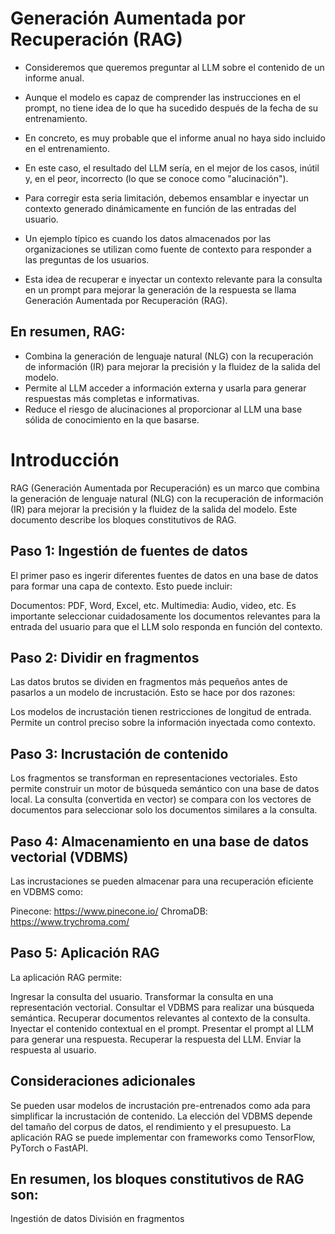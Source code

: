 
# Generación Aumentada por Recuperación (RAG)
- Consideremos que queremos preguntar al LLM sobre el contenido de un informe anual.

- Aunque el modelo es capaz de comprender las instrucciones en el prompt, no tiene idea de lo que ha sucedido después de la fecha de su entrenamiento.

- En concreto, es muy probable que el informe anual no haya sido incluido en el entrenamiento.

- En este caso, el resultado del LLM sería, en el mejor de los casos, inútil y, en el peor, incorrecto (lo que se conoce como "alucinación").

- Para corregir esta seria limitación, debemos ensamblar e inyectar un contexto generado dinámicamente en función de las entradas del usuario.

- Un ejemplo típico es cuando los datos almacenados por las organizaciones se utilizan como fuente de contexto para responder a las preguntas de los usuarios.

- Esta idea de recuperar e inyectar un contexto relevante para la consulta en un prompt para mejorar la generación de la respuesta se llama Generación Aumentada por Recuperación (RAG).

## En resumen, RAG:

- Combina la generación de lenguaje natural (NLG) con la recuperación de información (IR) para mejorar la precisión y la fluidez de la salida del modelo.
- Permite al LLM acceder a información externa y usarla para generar respuestas más completas e informativas.
- Reduce el riesgo de alucinaciones al proporcionar al LLM una base sólida de conocimiento en la que basarse.


<body>
<h1>Introducción</h1>

RAG (Generación Aumentada por Recuperación) es un marco que combina la generación de lenguaje natural (NLG) con la recuperación de información (IR) para mejorar la precisión y la fluidez de la salida del modelo. Este documento describe los bloques constitutivos de RAG.

<h2>Paso 1: Ingestión de fuentes de datos</h2>

El primer paso es ingerir diferentes fuentes de datos en una base de datos para formar una capa de contexto. Esto puede incluir:

Documentos: PDF, Word, Excel, etc.
Multimedia: Audio, video, etc.
Es importante seleccionar cuidadosamente los documentos relevantes para la entrada del usuario para que el LLM solo responda en función del contexto.

<h2>Paso 2: Dividir en fragmentos</h2>

Las  datos brutos se dividen en fragmentos más pequeños antes de pasarlos a un modelo de incrustación. Esto se hace por dos razones:

Los modelos de incrustación tienen restricciones de longitud de entrada.
Permite un control preciso sobre la información inyectada como contexto.
<h2>Paso 3: Incrustación de contenido</h2>

Los fragmentos se transforman en representaciones vectoriales. Esto permite construir un motor de búsqueda semántico con una base de datos local. La consulta (convertida en vector) se compara con los vectores de documentos para seleccionar solo los documentos similares a la consulta.

<h2>Paso 4: Almacenamiento en una base de datos vectorial (VDBMS)</h2>

Las incrustaciones se pueden almacenar para una recuperación eficiente en VDBMS como:

Pinecone: https://www.pinecone.io/
ChromaDB: https://www.trychroma.com/
<h2>Paso 5: Aplicación RAG</h2>

La aplicación RAG permite:

Ingresar la consulta del usuario.
Transformar la consulta en una representación vectorial.
Consultar el VDBMS para realizar una búsqueda semántica.
Recuperar documentos relevantes al contexto de la consulta.
Inyectar el contenido contextual en el prompt.
Presentar el prompt al LLM para generar una respuesta.
Recuperar la respuesta del LLM.
Enviar la respuesta al usuario.
<h2>Consideraciones adicionales</h2>

Se pueden usar modelos de incrustación pre-entrenados como ada para simplificar la incrustación de contenido.
La elección del VDBMS depende del tamaño del corpus de datos, el rendimiento y el presupuesto.
La aplicación RAG se puede implementar con frameworks como TensorFlow, PyTorch o FastAPI.
<h2>En resumen, los bloques constitutivos de RAG son:</h2>

Ingestión de datos
División en fragmentos
